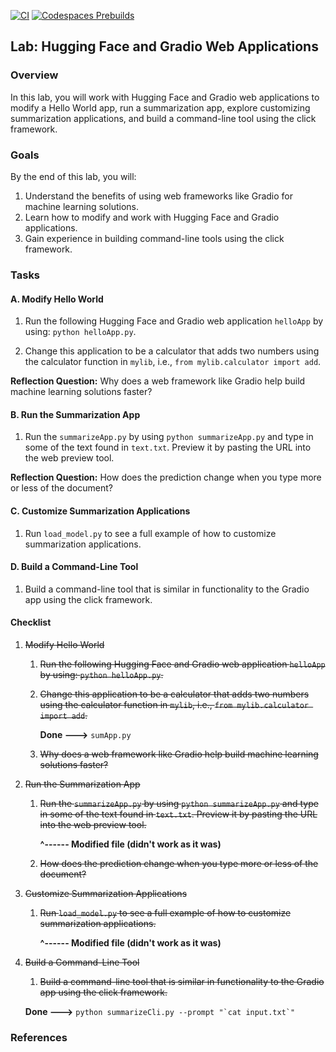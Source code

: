 [![CI](https://github.com/nogibjj/Coursera-MLOps-C2-Final-HuggingFace/actions/workflows/cicd.yml/badge.svg)](https://github.com/nogibjj/Coursera-MLOps-C2-Final-HuggingFace/actions/workflows/cicd.yml)
[![Codespaces Prebuilds](https://github.com/nogibjj/Coursera-MLOps-C2-Final-HuggingFace/actions/workflows/codespaces/create_codespaces_prebuilds/badge.svg)](https://github.com/nogibjj/Coursera-MLOps-C2-Final-HuggingFace/actions/workflows/codespaces/create_codespaces_prebuilds)


## Lab: Hugging Face and Gradio Web Applications

### Overview

In this lab, you will work with Hugging Face and Gradio web applications to modify a Hello World app, run a summarization app, explore customizing summarization applications, and build a command-line tool using the click framework.

### Goals

By the end of this lab, you will:

1. Understand the benefits of using web frameworks like Gradio for machine learning solutions.
2. Learn how to modify and work with Hugging Face and Gradio applications.
3. Gain experience in building command-line tools using the click framework.

### Tasks

#### A. Modify Hello World

1. Run the following Hugging Face and Gradio web application `helloApp` by using: `python helloApp.py`.

2. Change this application to be a calculator that adds two numbers using the calculator function in `mylib`, i.e., `from mylib.calculator import add`.

**Reflection Question:** Why does a web framework like Gradio help build machine learning solutions faster?

#### B. Run the Summarization App

1. Run the `summarizeApp.py` by using `python summarizeApp.py` and type in some of the text found in `text.txt`. Preview it by pasting the URL into the web preview tool.

**Reflection Question:** How does the prediction change when you type more or less of the document?

#### C. Customize Summarization Applications

1. Run `load_model.py` to see a full example of how to customize summarization applications.

#### D. Build a Command-Line Tool

1. Build a command-line tool that is similar in functionality to the Gradio app using the click framework.

#### Checklist

1. <del>Modify Hello World
   1. <del>Run the following Hugging Face and Gradio web application `helloApp` by using: `python helloApp.py`.
   2. <del>Change this application to be a calculator that adds two numbers using the calculator function in `mylib`, i.e., `from mylib.calculator import add`.
   
   		**Done --->** `sumApp.py`
   
   3. <del>Why does a web framework like Gradio help build machine learning solutions faster?
2. <del>Run the Summarization App</del>
	1. <del>Run the `summarizeApp.py` by using `python summarizeApp.py` and type in some of the text found in `text.txt`. Preview it by pasting the URL into the web preview tool.</del>

    	**^------ Modified file (didn't work as it was)**
    	
	2. <del>How does the prediction change when you type more or less of the document?
3. <del>Customize Summarization Applications</del>
   1. <del>Run `load_model.py` to see a full example of how to customize summarization applications.</del>
   
    	**^------ Modified file (didn't work as it was)**
    
4. <del>Build a Command-Line Tool
	1. <del>Build a command-line tool that is similar in functionality to the Gradio app using the click framework.
    
   **Done --->** 
   		```
	   python summarizeCli.py --prompt "`cat input.txt`"
	   ```

### References

